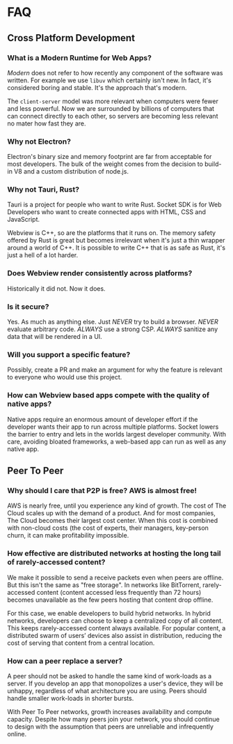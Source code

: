 # FAQ

## Cross Platform Development

### What is a Modern Runtime for Web Apps?

*Modern* does not refer to how recently any component of the software was
written. For example we use `libuv` which certainly isn't new. In fact, it's
considered boring and stable. It's the approach that's modern.

The `client-server` model was more relevant when computers were fewer and less
powerful. Now we are surrounded by billions of computers that can connect
directly to each other, so servers are becoming less relevant no mater how fast
they are.


### Why not Electron?

Electron's binary size and memory footprint are far from acceptable for most
developers. The bulk of the weight comes from the decision to build-in V8 and
a custom distribution of node.js.


### Why not Tauri, Rust?

Tauri is a project for people who want to write Rust. Socket SDK is for Web
Developers who want to create connected apps with HTML, CSS and JavaScript.

Webview is C++, so are the platforms that it runs on. The memory safety offered
by Rust is great but becomes irrelevant when it's just a thin wrapper around a
world of C++. It is possible to write C++ that is as safe as Rust, it's just a
hell of a lot harder.


### Does Webview render consistently across platforms?

Historically it did not. Now it does.


### Is it secure?

Yes. As much as anything else. Just *NEVER* try to build a browser. *NEVER*
evaluate arbitrary code. *ALWAYS* use a strong CSP. *ALWAYS* sanitize any
data that will be rendered in a UI.


### Will you support a specific feature?

Possibly, create a PR and make an argument for why the feature is relevant to
everyone who would use this project.


### How can Webview based apps compete with the quality of native apps?

Native apps require an enormous amount of developer effort if the developer
wants their app to run across multiple platforms. Socket lowers the
barrier to entry and lets in the worlds largest developer community. With care,
avoiding bloated frameworks, a web-based app can run as well as any native app.


## Peer To Peer

### Why should I care that P2P is free? AWS is almost free!

AWS is nearly free, until you experience any kind of growth. The cost of The Cloud scales up
with the demand of a product. And for most companies, The Cloud becomes their largest cost center.
When this cost is combined with non-cloud costs (the cost of experts, their managers, key-person
churn, it can make profitability impossible.


### How effective are distributed networks at hosting the long tail of rarely-accessed content?

We make it possible to send a receive packets even when peers are offline. But this isn't the same
as "free storage". In networks like BitTorrent, rarely-accessed content (content accessed less
frequently than 72 hours) becomes unavailable as the few peers hosting that content drop offline.

For this case, we enable developers to build hybrid networks. In hybrid networks, developers can
choose to keep a centralized copy of all content. This keeps rarely-accessed content always available.
For popular content, a distributed swarm of users’ devices also assist in distribution, reducing the
cost of serving that content from a central location.


### How can a peer replace a server?

A peer should not be asked to handle the same kind of work-loads as a server. If you develop an app
that monopolizes a user's device, they will be unhappy, regardless of what architecture you are using.
Peers should handle smaller work-loads in shorter bursts.

With Peer To Peer networks, growth increases availability and compute capacity. Despite how many peers
join your network, you should continue to design with the assumption that peers are unreliable and
infrequently online.
